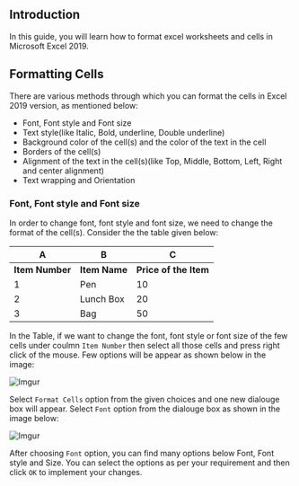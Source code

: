 ## Introduction
In this guide, you will learn how to format excel worksheets and cells in Microsoft Excel 2019. 

##  Formatting Cells
There are various methods through which you can format the cells in Excel 2019 version, as mentioned below:

- Font, Font style and Font size
- Text style(like Italic, Bold, underline, Double underline)
- Background color of the cell(s) and the color of the text in the cell
- Borders of the cell(s)
- Alignment of the text in the cell(s)(like Top, Middle, Bottom, Left, Right and center alignment)
- Text wrapping and Orientation

### Font, Font style and Font size
In order to change font, font style and font size, we need to change the format of the cell(s). Consider the the table given below:

| A | B | C |
| --- | --- | --- |
| **Item Number** | **Item Name** | **Price of the Item** |
| 1 | Pen | 10 |
| 2 | Lunch Box | 20 |
| 3 | Bag | 50 |

In the Table, if we want to change the font, font style or font size of the few cells under coulmn `Item Number` then select all those cells and press right click of the mouse. Few options will be appear as shown below in the image:

![Imgur](https://i.imgur.com/Yxdfkkw.png)

Select `Format Cells` option from the given choices and one new dialouge box will appear. Select `Font` option from the dialouge box as shown in the image below:

![Imgur](https://i.imgur.com/5RQOCsc.png)

After choosing `Font` option, you can find many options below Font, Font style and Size. You can select the options as per your requirement and then click `OK` to implement your changes.







